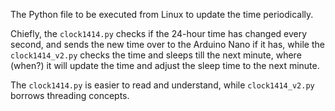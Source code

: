The Python file to be executed from Linux to update the time periodically.

Chiefly, the `clock1414.py` checks if the 24-hour time has changed every second, and sends the new time over to the Arduino Nano if it has, while the `clock1414_v2.py` checks the time and sleeps till the next minute, where (when?) it will update the time and adjust the sleep time to the next minute. 

The `clock1414.py` is easier to read and understand, while `clock1414_v2.py` borrows threading concepts.
